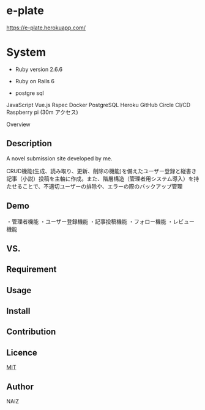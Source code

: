 # e-plate
https://e-plate.herokuapp.com/

System
====
* Ruby version 2.6.6

* Ruby on Rails 6

* postgre sql

JavaScript
Vue.js
Rspec
Docker
PostgreSQL
Heroku
GitHub
Circle CI/CD 
Raspberry pi (30m アクセス)

Overview

## Description

A novel submission site developed by me.

CRUD機能(生成、読み取り、更新、削除の機能)を備えたユーザー登録と縦書き記事（小説）投稿を主軸に作成。また、階層構造（管理者用システム導入）を持たせることで、不適切ユーザーの排除や、エラーの際のバックアップ管理

## Demo

・管理者機能
・ユーザー登録機能
・記事投稿機能
・フォロー機能
・レビュー機能

## VS. 

## Requirement

## Usage

## Install

## Contribution

## Licence

[MIT](LICENCE)

## Author

NAiZ
